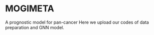# MOGIMETA
A prognostic model for pan-cancer
Here we upload our codes of data preparation and GNN model.
